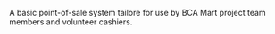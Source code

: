 A basic point-of-sale system tailore for use by BCA Mart project team members and volunteer cashiers.
